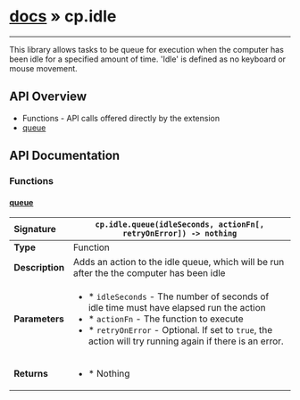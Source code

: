# [docs](index.md) » cp.idle
---

This library allows tasks to be queue for execution when the computer has
been idle for a specified amount of time. 'Idle' is defined as no keyboard
or mouse movement.

## API Overview
* Functions - API calls offered directly by the extension
 * [queue](#queue)

## API Documentation

### Functions

#### [queue](#queue)
| <span style="float: left;">**Signature**</span> | <span style="float: left;">`cp.idle.queue(idleSeconds, actionFn[, retryOnError]) -> nothing` </span>                                                          |
| -----------------------------------------------------|---------------------------------------------------------------------------------------------------------|
| **Type**                                             | Function                                                                                         |
| **Description**                                      | Adds an action to the idle queue, which will be run after the the computer has been idle                                                                                         |
| **Parameters**                                       | <ul markdown="1"><li markdown="1">* `idleSeconds`		- The number of seconds of idle time must have elapsed run the action</li><li markdown="1">* `actionFn`		- The function to execute</li><li markdown="1">* `retryOnError`	- Optional. If set to `true`, the action will try running again if there is an error.</li></ul> |
| **Returns**                                          | <ul markdown="1"><li markdown="1">* Nothing</li></ul>          |


